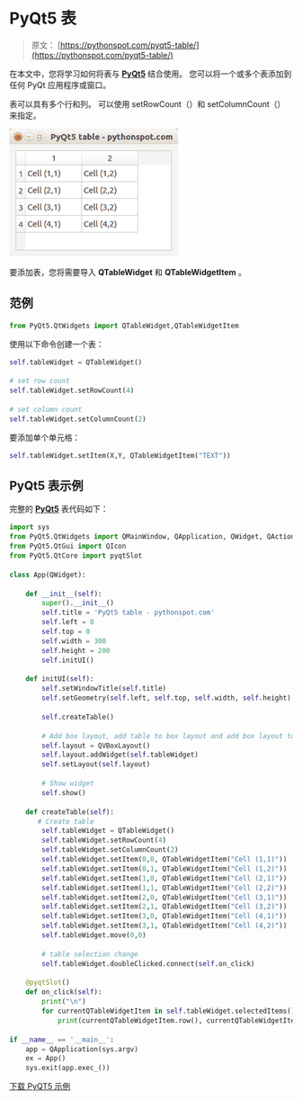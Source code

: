 # PyQt5 表

> 原文： [https://pythonspot.com/pyqt5-table/](https://pythonspot.com/pyqt5-table/)

在本文中，您将学习如何将表与 [**PyQt5**](https://pythonspot.com/pyqt5/) 结合使用。 您可以将一个或多个表添加到任何 PyQt 应用程序或窗口。

表可以具有多个行和列。 可以使用 setRowCount（）和 setColumnCount（）来指定。

![PyQt5 table](img/b1cecef71e11f781248c0be0b90beddd.jpg)

要添加表，您将需要导入 **QTableWidget** 和 **QTableWidgetItem** 。

## [](#Example "Example")范例

```py
from PyQt5.QtWidgets import QTableWidget,QTableWidgetItem

```

使用以下命令创建一个表：

```py
self.tableWidget = QTableWidget()

# set row count
self.tableWidget.setRowCount(4)

# set column count
self.tableWidget.setColumnCount(2)

```

要添加单个单元格：

```py
self.tableWidget.setItem(X,Y, QTableWidgetItem("TEXT"))

```

## PyQt5 表示例

完整的 [**PyQt5**](https://pythonspot.com/pyqt5/) 表代码如下：

```py
import sys
from PyQt5.QtWidgets import QMainWindow, QApplication, QWidget, QAction, QTableWidget,QTableWidgetItem,QVBoxLayout
from PyQt5.QtGui import QIcon
from PyQt5.QtCore import pyqtSlot

class App(QWidget):

    def __init__(self):
        super().__init__()
        self.title = 'PyQt5 table - pythonspot.com'
        self.left = 0
        self.top = 0
        self.width = 300
        self.height = 200
        self.initUI()

    def initUI(self):
        self.setWindowTitle(self.title)
        self.setGeometry(self.left, self.top, self.width, self.height)

        self.createTable()

        # Add box layout, add table to box layout and add box layout to widget
        self.layout = QVBoxLayout()
        self.layout.addWidget(self.tableWidget) 
        self.setLayout(self.layout) 

        # Show widget
        self.show()

    def createTable(self):
       # Create table
        self.tableWidget = QTableWidget()
        self.tableWidget.setRowCount(4)
        self.tableWidget.setColumnCount(2)
        self.tableWidget.setItem(0,0, QTableWidgetItem("Cell (1,1)"))
        self.tableWidget.setItem(0,1, QTableWidgetItem("Cell (1,2)"))
        self.tableWidget.setItem(1,0, QTableWidgetItem("Cell (2,1)"))
        self.tableWidget.setItem(1,1, QTableWidgetItem("Cell (2,2)"))
        self.tableWidget.setItem(2,0, QTableWidgetItem("Cell (3,1)"))
        self.tableWidget.setItem(2,1, QTableWidgetItem("Cell (3,2)"))
        self.tableWidget.setItem(3,0, QTableWidgetItem("Cell (4,1)"))
        self.tableWidget.setItem(3,1, QTableWidgetItem("Cell (4,2)"))
        self.tableWidget.move(0,0)

        # table selection change
        self.tableWidget.doubleClicked.connect(self.on_click)

    @pyqtSlot()
    def on_click(self):
        print("\n")
        for currentQTableWidgetItem in self.tableWidget.selectedItems():
            print(currentQTableWidgetItem.row(), currentQTableWidgetItem.column(), currentQTableWidgetItem.text())

if __name__ == '__main__':
    app = QApplication(sys.argv)
    ex = App()
    sys.exit(app.exec_())  

```

[下载 PyQT5 示例](https://pythonspot.com/download-pyqt5-examples/)